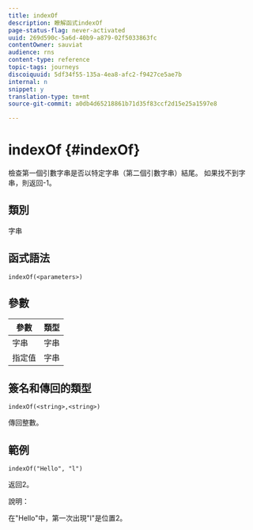```yaml
---
title: indexOf
description: 瞭解函式indexOf
page-status-flag: never-activated
uuid: 269d590c-5a6d-40b9-a879-02f5033863fc
contentOwner: sauviat
audience: rns
content-type: reference
topic-tags: journeys
discoiquuid: 5df34f55-135a-4ea8-afc2-f9427ce5ae7b
internal: n
snippet: y
translation-type: tm+mt
source-git-commit: a0db4d65218861b71d35f83ccf2d15e25a1597e8

---
```



# indexOf {#indexOf}

檢查第一個引數字串是否以特定字串（第二個引數字串）結尾。 如果找不到字串，則返回-1。

## 類別

字串

## 函式語法

`indexOf(<parameters>)`

## 參數

| 參數 | 類型 |
|-----------|------------------|
| 字串 | 字串 |
| 指定值 | 字串 |

## 簽名和傳回的類型

`indexOf(<string>,<string>)`

傳回整數。

## 範例

`indexOf("Hello", "l")`

返回2。

說明：

在&quot;Hello&quot;中，第一次出現&quot;l&quot;是位置2。
